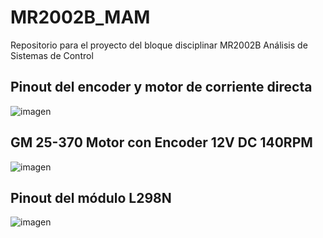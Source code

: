 # MR2002B_MAM

Repositorio para el proyecto del bloque disciplinar MR2002B Análisis de Sistemas de Control

## Pinout del encoder y motor de corriente directa
![imagen](https://github.com/user-attachments/assets/f29e247d-5a8a-44ae-a773-ea89f6fa4b0c)

## GM 25-370 Motor con Encoder 12V DC 140RPM
![imagen](https://github.com/user-attachments/assets/f2ca0a25-dde5-43df-bfbd-f78c9f94ba59)

## Pinout del módulo L298N
![imagen](https://github.com/user-attachments/assets/7d81d15e-8831-4031-a4d1-00d8786a0032)

